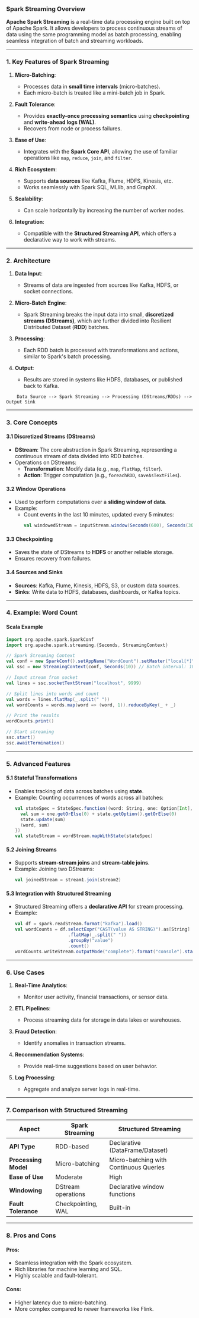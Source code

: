 ### **Spark Streaming Overview**

**Apache Spark Streaming** is a real-time data processing engine built on top of Apache Spark. It allows developers to process continuous streams of data using the same programming model as batch processing, enabling seamless integration of batch and streaming workloads.

---

### **1. Key Features of Spark Streaming**

1. **Micro-Batching**:
   - Processes data in **small time intervals** (micro-batches).
   - Each micro-batch is treated like a mini-batch job in Spark.

2. **Fault Tolerance**:
   - Provides **exactly-once processing semantics** using **checkpointing** and **write-ahead logs (WAL)**.
   - Recovers from node or process failures.

3. **Ease of Use**:
   - Integrates with the **Spark Core API**, allowing the use of familiar operations like `map`, `reduce`, `join`, and `filter`.

4. **Rich Ecosystem**:
   - Supports **data sources** like Kafka, Flume, HDFS, Kinesis, etc.
   - Works seamlessly with Spark SQL, MLlib, and GraphX.

5. **Scalability**:
   - Can scale horizontally by increasing the number of worker nodes.

6. **Integration**:
   - Compatible with the **Structured Streaming API**, which offers a declarative way to work with streams.

---

### **2. Architecture**

1. **Data Input**:
   - Streams of data are ingested from sources like Kafka, HDFS, or socket connections.

2. **Micro-Batch Engine**:
   - Spark Streaming breaks the input data into small, **discretized streams (DStreams)**, which are further divided into Resilient Distributed Dataset (**RDD**) batches.

3. **Processing**:
   - Each RDD batch is processed with transformations and actions, similar to Spark's batch processing.

4. **Output**:
   - Results are stored in systems like HDFS, databases, or published back to Kafka.

```plaintext
    Data Source --> Spark Streaming --> Processing (DStreams/RDDs) --> Output Sink
```

---

### **3. Core Concepts**

#### **3.1 Discretized Streams (DStreams)**
- **DStream**: The core abstraction in Spark Streaming, representing a continuous stream of data divided into RDD batches.
- Operations on DStreams:
  - **Transformation**: Modify data (e.g., `map`, `flatMap`, `filter`).
  - **Action**: Trigger computation (e.g., `foreachRDD`, `saveAsTextFiles`).

#### **3.2 Window Operations**
- Used to perform computations over a **sliding window of data**.
- Example:
  - Count events in the last 10 minutes, updated every 5 minutes:
    ```scala
    val windowedStream = inputStream.window(Seconds(600), Seconds(300))
    ```

#### **3.3 Checkpointing**
- Saves the state of DStreams to **HDFS** or another reliable storage.
- Ensures recovery from failures.

#### **3.4 Sources and Sinks**
- **Sources**: Kafka, Flume, Kinesis, HDFS, S3, or custom data sources.
- **Sinks**: Write data to HDFS, databases, dashboards, or Kafka topics.

---

### **4. Example: Word Count**

#### **Scala Example**
```scala
import org.apache.spark.SparkConf
import org.apache.spark.streaming.{Seconds, StreamingContext}

// Spark Streaming Context
val conf = new SparkConf().setAppName("WordCount").setMaster("local[*]")
val ssc = new StreamingContext(conf, Seconds(10)) // Batch interval: 10 seconds

// Input stream from socket
val lines = ssc.socketTextStream("localhost", 9999)

// Split lines into words and count
val words = lines.flatMap(_.split(" "))
val wordCounts = words.map(word => (word, 1)).reduceByKey(_ + _)

// Print the results
wordCounts.print()

// Start streaming
ssc.start()
ssc.awaitTermination()
```

---

### **5. Advanced Features**

#### **5.1 Stateful Transformations**
- Enables tracking of data across batches using **state**.
- Example: Counting occurrences of words across all batches:
  ```scala
  val stateSpec = StateSpec.function((word: String, one: Option[Int], state: State[Int]) => {
    val sum = one.getOrElse(0) + state.getOption().getOrElse(0)
    state.update(sum)
    (word, sum)
  })
  val stateStream = wordStream.mapWithState(stateSpec)
  ```

#### **5.2 Joining Streams**
- Supports **stream-stream joins** and **stream-table joins**.
- Example: Joining two DStreams:
  ```scala
  val joinedStream = stream1.join(stream2)
  ```

#### **5.3 Integration with Structured Streaming**
- Structured Streaming offers a **declarative API** for stream processing.
- Example:
  ```scala
  val df = spark.readStream.format("kafka").load()
  val wordCounts = df.selectExpr("CAST(value AS STRING)").as[String]
                      .flatMap(_.split(" "))
                      .groupBy("value")
                      .count()
  wordCounts.writeStream.outputMode("complete").format("console").start()
  ```

---

### **6. Use Cases**

1. **Real-Time Analytics**:
   - Monitor user activity, financial transactions, or sensor data.

2. **ETL Pipelines**:
   - Process streaming data for storage in data lakes or warehouses.

3. **Fraud Detection**:
   - Identify anomalies in transaction streams.

4. **Recommendation Systems**:
   - Provide real-time suggestions based on user behavior.

5. **Log Processing**:
   - Aggregate and analyze server logs in real-time.

---

### **7. Comparison with Structured Streaming**

| **Aspect**                | **Spark Streaming**                  | **Structured Streaming**                |
|---------------------------|---------------------------------------|------------------------------------------|
| **API Type**              | RDD-based                            | Declarative (DataFrame/Dataset)         |
| **Processing Model**      | Micro-batching                       | Micro-batching with Continuous Queries  |
| **Ease of Use**           | Moderate                             | High                                    |
| **Windowing**             | DStream operations                   | Declarative window functions            |
| **Fault Tolerance**       | Checkpointing, WAL                   | Built-in                                |

---

### **8. Pros and Cons**

#### **Pros**:
- Seamless integration with the Spark ecosystem.
- Rich libraries for machine learning and SQL.
- Highly scalable and fault-tolerant.

#### **Cons**:
- Higher latency due to micro-batching.
- More complex compared to newer frameworks like Flink.
